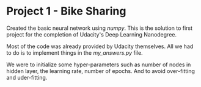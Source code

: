 # Project 1 - Bike Sharing

Created the basic neural network using *numpy*. 
This is the solution to first project for the completion of Udacity's Deep Learning Nanodegree.

Most of the code was already provided by Udacity themselves. All we had to do is to implement things in the *my_answers.py* file.

We were to initialize some hyper-parameters such as number of nodes in hidden layer, the learning rate, number of epochs. And to avoid over-fitting and uder-fitting.
